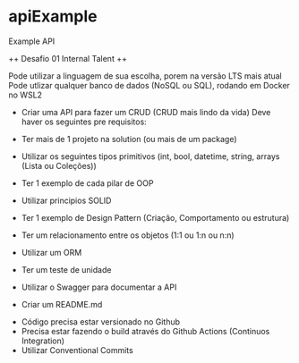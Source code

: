 # apiExample
Example API


++ Desafio 01 Internal Talent ++



Pode utilizar a linguagem de sua escolha, porem na versão LTS mais atual
Pode utlizar qualquer banco de dados (NoSQL ou SQL), rodando em Docker no WSL2



- Criar uma API para fazer um CRUD (CRUD mais lindo da vida)
Deve haver os seguintes pre requisitos:
- Ter mais de 1 projeto na solution (ou mais de um package)
- Utilizar os seguintes tipos primitivos (int, bool, datetime, string, arrays (Lista ou Coleções))
- Ter 1 exemplo de cada pilar de OOP

- Utilizar principios SOLID
- Ter 1 exemplo de Design Pattern (Criação, Comportamento ou estrutura)
- Ter um relacionamento entre os objetos (1:1 ou 1:n ou n:n)
- Utilizar um ORM
- Ter um teste de unidade
- Utilizar o Swagger para documentar a API
- Criar um README.md



 
 * Código precisa estar versionado no Github
 * Precisa estar fazendo o build através do Github Actions (Continuos Integration)
 * Utilizar Conventional Commits


